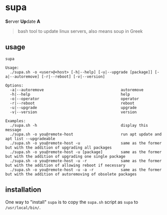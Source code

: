 supa
===

**S**erver **Up**date **A**

> bash tool to update linux servers, also means soup in Greek

## usage

```
supa

Usage:
  ./supa.sh -o <user>@<host> [-h|--help] [-u|--upgrade [package]] [-a|--autoremove] [-r|--reboot] [-v|--version]

Options:
  -a|--autoremove                                  autoremove
  -h|--help                                        help
  -o|--operator                                    operator
  -r|--reboot                                      reboot
  -u|--upgrade                                     upgrade
  -v|--version                                     version

Examples:
  ./supa.sh -h                                     display this message
  ./supa.sh -o you@remote-host                     run apt update and apt list --upgradeable
  ./supa.sh -o you@remote-host -u                  same as the former but with the addition of upgrading all packages
  ./supa.sh -o you@remote-host -u [package]        same as the former but with the addition of upgrading one single package
  ./supa.sh -o you@remote-host -u -r               same as the former but with the addition of allowing reboot if necessary
  ./supa.sh -o you@remote-host -u -a -r            same as the former but with the addition of autoremoving of obsolete packages

```

## installation

One way to "install" `supa` is to copy the `supa.sh` script as `supa` to `/usr/local/bin/`.
